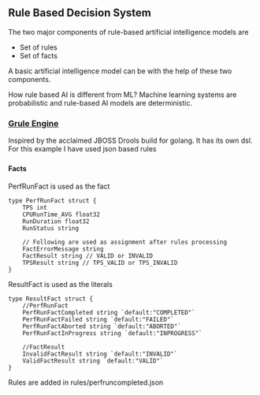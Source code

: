 ## Rule Based Decision System

The two major components of rule-based artificial intelligence models are 
* Set of rules 
* Set of facts

A basic artificial intelligence model can be with the help of these two components.

How rule based AI is different from ML?
Machine learning systems are probabilistic and rule-based AI models are deterministic.


### [Grule Engine](https://github.com/hyperjumptech/grule-rule-engine)
Inspired by the acclaimed JBOSS Drools build for golang. It has its own dsl.
For this example I have used json based rules

###

#### Facts
PerfRunFact is used as the fact
```
type PerfRunFact struct {
    TPS int
    CPURunTime_AVG float32
    RunDuration	float32
    RunStatus string
    
    // Following are used as assignment after rules processing
    FactErrorMessage string
    FactResult string // VALID or INVALID
    TPSResult string // TPS_VALID or TPS_INVALID
}
```

ResultFact is used as the literals
```
type ResultFact struct {
    //PerfRunFact
    PerfRunFactCompleted string `default:"COMPLETED"`
    PerfRunFactFailed string `default:"FAILED"`
    PerfRunFactAborted string `default:"ABORTED"`
    PerfRunFactInProgress string `default:"INPROGRESS"`
    
    //FactResult
    InvalidFactResult string `default:"INVALID"`
    ValidFactResult string `default:"VALID"`
}
```


Rules are added in rules/perfruncompleted.json